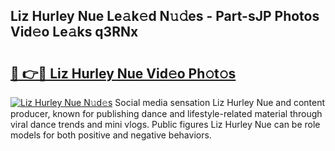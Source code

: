 ## Liz Hurley Nue Le𝚊k𝚎d N𝚞𝚍es - Part-sJP Photos Vid𝚎o Le𝚊ks q3RNx

# <h2><a href="http://fb8wzb.evod.top/?m=Liz+Hurley+Nue">🔗 👉🔴 Liz Hurley Nue Vid𝚎o Ph𝚘t𝚘s</a></h2>

[![Liz Hurley Nue N𝚞d𝚎s](https://i.imgur.com/8V9OHl7.gif)](http://fb8wzb.evod.top/?m=Liz+Hurley+Nue)
Social media sensation Liz Hurley Nue and content producer, known for publishing dance and lifestyle-related material through viral dance trends and mini vlogs. Public figures Liz Hurley Nue can be role models for both positive and negative behaviors. 
